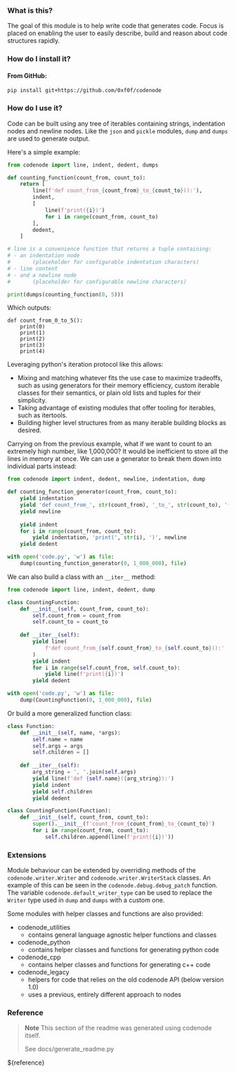 ### What is this?

The goal of this module is to help write code that generates code. 
Focus is placed on enabling the user to easily describe, 
build and reason about code structures rapidly.

### How do I install it?

[comment]: <> (### From PyPI:)

[comment]: <> (`pip install 0xf0f-codenode`)

#### From GitHub:
`pip install git+https://github.com/0xf0f/codenode`

### How do I use it?
Code can be built using any tree of iterables containing strings, 
indentation nodes and newline nodes. Like the `json` and `pickle` 
modules, `dump` and `dumps` are used to generate output.

Here's a simple example:

```python
from codenode import line, indent, dedent, dumps

def counting_function(count_from, count_to):
    return [
        line(f'def count_from_{count_from}_to_{count_to}():'),
        indent,
        [
            line(f'print({i})')
            for i in range(count_from, count_to)
        ],
        dedent,
    ]

# line is a convenience function that returns a tuple containing:
# - an indentation node
#       (placeholder for configurable indentation characters)
# - line content
# - and a newline node 
#       (placeholder for configurable newline characters)

print(dumps(counting_function(0, 5)))
```

Which outputs:
```
def count_from_0_to_5():
    print(0)
    print(1)
    print(2)
    print(3)
    print(4)
```

Leveraging python's iteration protocol like this allows:
- Mixing and matching whatever fits the use case to maximize tradeoffs, 
such as using generators for their memory efficiency, 
custom iterable classes for their semantics, or plain old lists and 
tuples for their simplicity.
- Taking advantage of existing modules that offer tooling for 
iterables, such as itertools.
- Building higher level structures from as many iterable building blocks
as desired.

Carrying on from the previous example, what if we want to count to an 
extremely high number, like 1,000,000?
It would be inefficient to store all the lines in memory
at once. We can use a generator to break them down into individual parts 
instead:

```python
from codenode import indent, dedent, newline, indentation, dump

def counting_function_generator(count_from, count_to):
    yield indentation 
    yield 'def count_from_', str(count_from), '_to_', str(count_to), '():'
    yield newline
    
    yield indent
    for i in range(count_from, count_to):
        yield indentation, 'print(', str(i), ')', newline
    yield dedent

with open('code.py', 'w') as file:
    dump(counting_function_generator(0, 1_000_000), file)
```

We can also build a class with an `__iter__` method:

```python
from codenode import line, indent, dedent, dump

class CountingFunction:
    def __init__(self, count_from, count_to):
        self.count_from = count_from
        self.count_to = count_to
    
    def __iter__(self):
        yield line(
            f'def count_from_{self.count_from}_to_{self.count_to}():'
        )
        yield indent
        for i in range(self.count_from, self.count_to):
            yield line(f'print({i})')
        yield dedent

with open('code.py', 'w') as file:
    dump(CountingFunction(0, 1_000_000), file)
```

Or build a more generalized function class:
```python
class Function:
    def __init__(self, name, *args):
        self.name = name
        self.args = args
        self.children = []
    
    def __iter__(self):
        arg_string = ', '.join(self.args)
        yield line(f'def {self.name}({arg_string}):')
        yield indent
        yield self.children
        yield dedent

class CountingFunction(Function):
    def __init__(self, count_from, count_to):
        super().__init__(f'count_from_{count_from}_to_{count_to}')
        for i in range(count_from, count_to):
            self.children.append(line(f'print({i})'))
```
### Extensions
Module behaviour can be extended by overriding methods of the 
`codenode.writer.Writer` and `codenode.writer.WriterStack` classes. An
example of this can be seen in the `codenode.debug.debug_patch` 
function. The variable `codenode.default_writer_type` can be used to
replace the `Writer` type used in `dump` and `dumps` with a custom one.

Some modules with helper classes and functions are also provided:
  - codenode_utilities
    - contains general language agnostic helper functions and classes
  - codenode_python
    - contains helper classes and functions for generating python code
  - codenode_cpp
    - contains helper classes and functions for generating c++ code
  - codenode_legacy
    - helpers for code that relies on the old codenode API (below version 1.0)
    - uses a previous, entirely different approach to nodes

### Reference
> **Note**
> This section of the readme was generated using codenode itself.
> 
> See docs/generate_readme.py

${reference}
